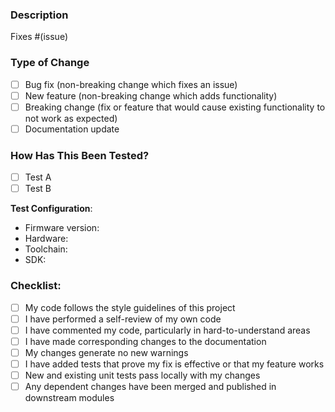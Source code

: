 ### Description

<!-- Please include a summary of the changes and the related issue. Please also include relevant motivation and context. List any dependencies that are required 
for this change. -->

Fixes #(issue)

### Type of Change

- [ ] Bug fix (non-breaking change which fixes an issue)
- [ ] New feature (non-breaking change which adds functionality)
- [ ] Breaking change (fix or feature that would cause existing functionality to not work as expected)
- [ ] Documentation update

### How Has This Been Tested?

<!-- Please describe the tests that you ran to verify your changes. Provide instructions so we can reproduce. Please also list any relevant details for your 
test configuration. -->

- [ ] Test A
- [ ] Test B

**Test Configuration**:
* Firmware version:
* Hardware:
* Toolchain:
* SDK:

### Checklist:

- [ ] My code follows the style guidelines of this project
- [ ] I have performed a self-review of my own code
- [ ] I have commented my code, particularly in hard-to-understand areas
- [ ] I have made corresponding changes to the documentation
- [ ] My changes generate no new warnings
- [ ] I have added tests that prove my fix is effective or that my feature works
- [ ] New and existing unit tests pass locally with my changes
- [ ] Any dependent changes have been merged and published in downstream modules
